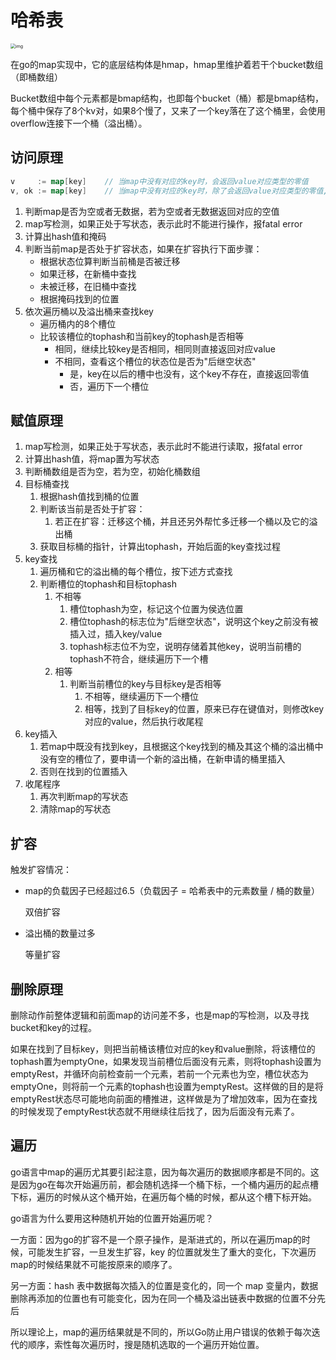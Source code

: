 # 哈希表

<img src="https://pic2.zhimg.com/v2-a8fbef952441e788d882d0656c2cf091_1440w.jpg" alt="img" style="zoom: 50%;" />

在go的map实现中，它的底层结构体是hmap，hmap里维护着若干个bucket数组（即桶数组）

Bucket数组中每个元素都是bmap结构，也即每个bucket（桶）都是bmap结构，每个桶中保存了8个kv对，如果8个慢了，又来了一个key落在了这个桶里，会使用overflow连接下一个桶（溢出桶）。



## 访问原理

```go
v     := map[key]    // 当map中没有对应的key时，会返回value对应类型的零值
v, ok := map[key]    // 当map中没有对应的key时，除了会返回value对应类型的零值,还会返回一个值存不存在的布尔值
```

1. 判断map是否为空或者无数据，若为空或者无数据返回对应的空值
2. map写检测，如果正处于写状态，表示此时不能进行操作，报fatal error
3. 计算出hash值和掩码
4. 判断当前map是否处于扩容状态，如果在扩容执行下面步骤：
   - 根据状态位算判断当前桶是否被迁移
   - 如果迁移，在新桶中查找
   - 未被迁移，在旧桶中查找
   - 根据掩码找到的位置
5. 依次遍历桶以及溢出桶来查找key
   - 遍历桶内的8个槽位
   - 比较该槽位的tophash和当前key的tophash是否相等
     - 相同，继续比较key是否相同，相同则直接返回对应value
     - 不相同，查看这个槽位的状态位是否为"后继空状态"
       - 是，key在以后的槽中也没有，这个key不存在，直接返回零值
       - 否，遍历下一个槽位



## 赋值原理

1. map写检测，如果正处于写状态，表示此时不能进行读取，报fatal error
2. 计算出hash值，将map置为写状态
3. 判断桶数组是否为空，若为空，初始化桶数组
4. 目标桶查找
   1. 根据hash值找到桶的位置
   2. 判断该当前是否处于扩容：
      1. 若正在扩容：迁移这个桶，并且还另外帮忙多迁移一个桶以及它的溢出桶
   3. 获取目标桶的指针，计算出tophash，开始后面的key查找过程
5. key查找
   1. 遍历桶和它的溢出桶的每个槽位，按下述方式查找
   2. 判断槽位的tophash和目标tophash
      1. 不相等
         1. 槽位tophash为空，标记这个位置为侯选位置
         2. 槽位tophash的标志位为"后继空状态"，说明这个key之前没有被插入过，插入key/value
         3. tophash标志位不为空，说明存储着其他key，说明当前槽的tophash不符合，继续遍历下一个槽
      2. 相等
         1. 判断当前槽位的key与目标key是否相等
            1. 不相等，继续遍历下一个槽位
            2. 相等，找到了目标key的位置，原来已存在键值对，则修改key对应的value，然后执行收尾程
6. key插入
   1. 若map中既没有找到key，且根据这个key找到的桶及其这个桶的溢出桶中没有空的槽位了，要申请一个新的溢出桶，在新申请的桶里插入
   2. 否则在找到的位置插入
7. 收尾程序
   1. 再次判断map的写状态
   2. 清除map的写状态



## 扩容

触发扩容情况：

- map的负载因子已经超过6.5（负载因子 = 哈希表中的元素数量 / 桶的数量）

  双倍扩容

- 溢出桶的数量过多

  等量扩容



## 删除原理

删除动作前整体逻辑和前面map的访问差不多，也是map的写检测，以及寻找bucket和key的过程。

如果在找到了目标key，则把当前桶该槽位对应的key和value删除，将该槽位的tophash置为emptyOne，如果发现当前槽位后面没有元素，则将tophash设置为emptyRest，并循环向前检查前一个元素，若前一个元素也为空，槽位状态为emptyOne，则将前一个元素的tophash也设置为emptyRest。这样做的目的是将emptyRest状态尽可能地向前面的槽推进，这样做是为了增加效率，因为在查找的时候发现了emptyRest状态就不用继续往后找了，因为后面没有元素了。



## 遍历

go语言中map的遍历尤其要引起注意，因为每次遍历的数据顺序都是不同的。这是因为go在每次开始遍历前，都会随机选择一个桶下标，一个桶内遍历的起点槽下标，遍历的时候从这个桶开始，在遍历每个桶的时候，都从这个槽下标开始。

go语言为什么要用这种随机开始的位置开始遍历呢？

一方面：因为go的扩容不是一个原子操作，是渐进式的，所以在遍历map的时候，可能发生扩容，一旦发生扩容，key 的位置就发生了重大的变化，下次遍历map的时候结果就不可能按原来的顺序了。

另一方面：hash 表中数据每次插入的位置是变化的，同一个 map 变量内，数据删除再添加的位置也有可能变化，因为在同一个桶及溢出链表中数据的位置不分先后

所以理论上，map的遍历结果就是不同的，所以Go防止用户错误的依赖于每次迭代的顺序，索性每次遍历时，搜是随机选取的一个遍历开始位置。